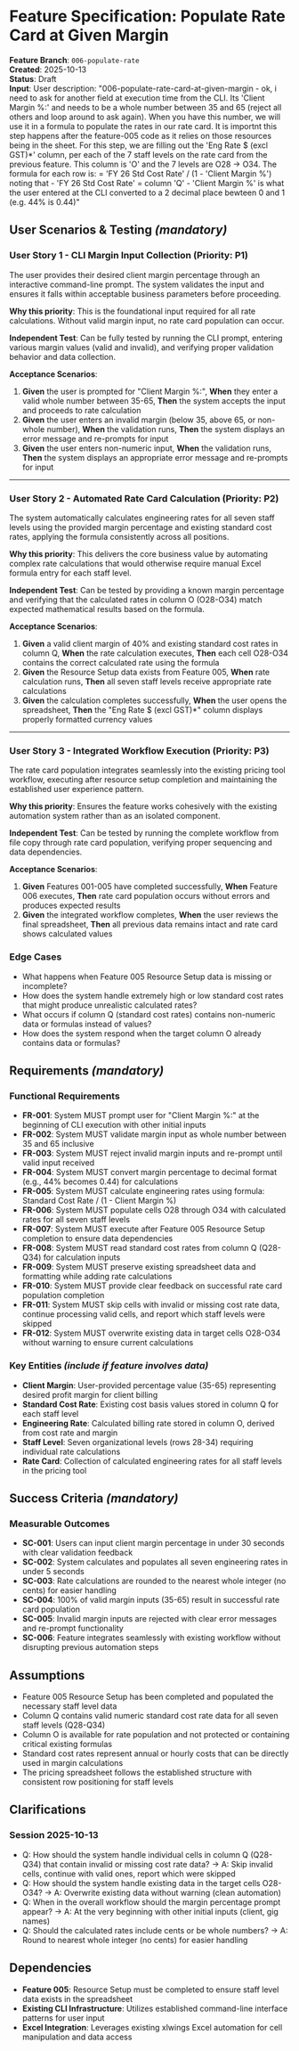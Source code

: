 # Feature Specification: Populate Rate Card at Given Margin

**Feature Branch**: `006-populate-rate`  
**Created**: 2025-10-13  
**Status**: Draft  
**Input**: User description: "006-populate-rate-card-at-given-margin - ok, i need to ask for another field at execution time from the CLI. Its 'Client Margin %:' and needs to be a whole number between 35 and 65 (reject all others and loop around to ask again). When you have this number, we will use it in a formula to populate the rates in our rate card. It is importnt this step happens after the feature-005 code as it relies on those resources being in the sheet. For this step, we are filling out the 'Eng Rate $ (excl GST)*' column, per each of the 7 staff levels on the rate card from the previous feature. This column is 'O' and the 7 levels are O28 -> O34. The formula for each row is: = 'FY 26 Std Cost Rate' / (1 - 'Client Margin %') noting that - 'FY 26 Std Cost Rate' = column 'Q' - 'Client Margin %' is what the user entered at the CLI converted to a 2 decimal place bewteen 0 and 1 (e.g. 44% is 0.44)"

## User Scenarios & Testing *(mandatory)*

### User Story 1 - CLI Margin Input Collection (Priority: P1)

The user provides their desired client margin percentage through an interactive command-line prompt. The system validates the input and ensures it falls within acceptable business parameters before proceeding.

**Why this priority**: This is the foundational input required for all rate calculations. Without valid margin input, no rate card population can occur.

**Independent Test**: Can be fully tested by running the CLI prompt, entering various margin values (valid and invalid), and verifying proper validation behavior and data collection.

**Acceptance Scenarios**:

1. **Given** the user is prompted for "Client Margin %:", **When** they enter a valid whole number between 35-65, **Then** the system accepts the input and proceeds to rate calculation
2. **Given** the user enters an invalid margin (below 35, above 65, or non-whole number), **When** the validation runs, **Then** the system displays an error message and re-prompts for input
3. **Given** the user enters non-numeric input, **When** the validation runs, **Then** the system displays an appropriate error message and re-prompts for input

---

### User Story 2 - Automated Rate Card Calculation (Priority: P2)

The system automatically calculates engineering rates for all seven staff levels using the provided margin percentage and existing standard cost rates, applying the formula consistently across all positions.

**Why this priority**: This delivers the core business value by automating complex rate calculations that would otherwise require manual Excel formula entry for each staff level.

**Independent Test**: Can be tested by providing a known margin percentage and verifying that the calculated rates in column O (O28-O34) match expected mathematical results based on the formula.

**Acceptance Scenarios**:

1. **Given** a valid client margin of 40% and existing standard cost rates in column Q, **When** the rate calculation executes, **Then** each cell O28-O34 contains the correct calculated rate using the formula
2. **Given** the Resource Setup data exists from Feature 005, **When** rate calculation runs, **Then** all seven staff levels receive appropriate rate calculations
3. **Given** the calculation completes successfully, **When** the user opens the spreadsheet, **Then** the "Eng Rate $ (excl GST)*" column displays properly formatted currency values

---

### User Story 3 - Integrated Workflow Execution (Priority: P3)

The rate card population integrates seamlessly into the existing pricing tool workflow, executing after resource setup completion and maintaining the established user experience pattern.

**Why this priority**: Ensures the feature works cohesively with the existing automation system rather than as an isolated component.

**Independent Test**: Can be tested by running the complete workflow from file copy through rate card population, verifying proper sequencing and data dependencies.

**Acceptance Scenarios**:

1. **Given** Features 001-005 have completed successfully, **When** Feature 006 executes, **Then** rate card population occurs without errors and produces expected results
2. **Given** the integrated workflow completes, **When** the user reviews the final spreadsheet, **Then** all previous data remains intact and rate card shows calculated values

### Edge Cases

- What happens when Feature 005 Resource Setup data is missing or incomplete?
- How does the system handle extremely high or low standard cost rates that might produce unrealistic calculated rates?
- What occurs if column Q (standard cost rates) contains non-numeric data or formulas instead of values?
- How does the system respond when the target column O already contains data or formulas?

## Requirements *(mandatory)*

### Functional Requirements

- **FR-001**: System MUST prompt user for "Client Margin %:" at the beginning of CLI execution with other initial inputs
- **FR-002**: System MUST validate margin input as whole number between 35 and 65 inclusive
- **FR-003**: System MUST reject invalid margin inputs and re-prompt until valid input received
- **FR-004**: System MUST convert margin percentage to decimal format (e.g., 44% becomes 0.44) for calculations
- **FR-005**: System MUST calculate engineering rates using formula: Standard Cost Rate / (1 - Client Margin %)
- **FR-006**: System MUST populate cells O28 through O34 with calculated rates for all seven staff levels
- **FR-007**: System MUST execute after Feature 005 Resource Setup completion to ensure data dependencies
- **FR-008**: System MUST read standard cost rates from column Q (Q28-Q34) for calculation inputs
- **FR-009**: System MUST preserve existing spreadsheet data and formatting while adding rate calculations
- **FR-010**: System MUST provide clear feedback on successful rate card population completion
- **FR-011**: System MUST skip cells with invalid or missing cost rate data, continue processing valid cells, and report which staff levels were skipped
- **FR-012**: System MUST overwrite existing data in target cells O28-O34 without warning to ensure current calculations

### Key Entities *(include if feature involves data)*

- **Client Margin**: User-provided percentage value (35-65) representing desired profit margin for client billing
- **Standard Cost Rate**: Existing cost basis values stored in column Q for each staff level
- **Engineering Rate**: Calculated billing rate stored in column O, derived from cost rate and margin
- **Staff Level**: Seven organizational levels (rows 28-34) requiring individual rate calculations
- **Rate Card**: Collection of calculated engineering rates for all staff levels in the pricing tool

## Success Criteria *(mandatory)*

### Measurable Outcomes

- **SC-001**: Users can input client margin percentage in under 30 seconds with clear validation feedback
- **SC-002**: System calculates and populates all seven engineering rates in under 5 seconds
- **SC-003**: Rate calculations are rounded to the nearest whole integer (no cents) for easier handling
- **SC-004**: 100% of valid margin inputs (35-65) result in successful rate card population
- **SC-005**: Invalid margin inputs are rejected with clear error messages and re-prompt functionality
- **SC-006**: Feature integrates seamlessly with existing workflow without disrupting previous automation steps

## Assumptions

- Feature 005 Resource Setup has been completed and populated the necessary staff level data
- Column Q contains valid numeric standard cost rate data for all seven staff levels (Q28-Q34)
- Column O is available for rate population and not protected or containing critical existing formulas
- Standard cost rates represent annual or hourly costs that can be directly used in margin calculations
- The pricing spreadsheet follows the established structure with consistent row positioning for staff levels

## Clarifications

### Session 2025-10-13

- Q: How should the system handle individual cells in column Q (Q28-Q34) that contain invalid or missing cost rate data? → A: Skip invalid cells, continue with valid ones, report which were skipped
- Q: How should the system handle existing data in the target cells O28-O34? → A: Overwrite existing data without warning (clean automation)
- Q: When in the overall workflow should the margin percentage prompt appear? → A: At the very beginning with other initial inputs (client, gig names)
- Q: Should the calculated rates include cents or be whole numbers? → A: Round to nearest whole integer (no cents) for easier handling

## Dependencies

- **Feature 005**: Resource Setup must be completed to ensure staff level data exists in the spreadsheet
- **Existing CLI Infrastructure**: Utilizes established command-line interface patterns for user input
- **Excel Integration**: Leverages existing xlwings Excel automation for cell manipulation and data access
